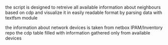 the script is designed to retreive all available information about neighbours based on cdp and visualize it in easily readable format by parsing data with textfsm module

the information about network devices is taken from netbox IPAM/Inventory repo
the cdp table filled with information gathered only from available devices
